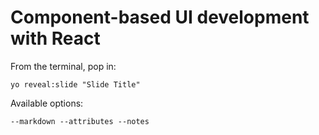 
# Component-based UI development with React

From the terminal, pop in:

  ```yo reveal:slide "Slide Title"```

Available options:

 ```--markdown --attributes --notes```
